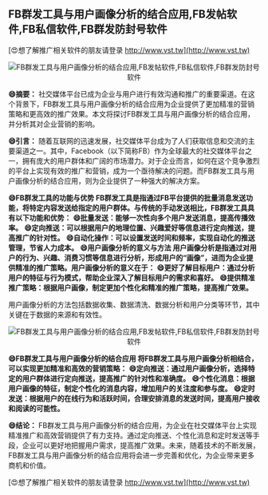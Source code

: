 ## **FB群发工具与用户画像分析的结合应用,FB发帖软件,FB私信软件,FB群发防封号软件**

[😍想了解推广相关软件的朋友请登录 http://www.vst.tw](http://www.vst.tw)

 <center><img src="https://vst.tw/MP4/tuiguang/png/3.png" alt="FB群发工具与用户画像分析的结合应用,FB发帖软件,FB私信软件,FB群发防封号软件"></center>

**😄摘要：**
社交媒体平台已成为企业与用户进行有效沟通和推广的重要渠道。在这个背景下，FB群发工具与用户画像分析的结合应用为企业提供了更加精准的营销策略和更高效的推广效果。本文将探讨FB群发工具与用户画像分析的结合应用，并分析其对企业营销的影响。

**😄引言：**
随着互联网的迅速发展，社交媒体平台成为了人们获取信息和交流的主要渠道之一。其中，Facebook（以下简称FB）作为全球最大的社交媒体平台之一，拥有庞大的用户群体和广阔的市场潜力。对于企业而言，如何在这个竞争激烈的平台上实现有效的推广和营销，成为一个亟待解决的问题。而FB群发工具与用户画像分析的结合应用，则为企业提供了一种强大的解决方案。

**😄FB群发工具的功能与优势 FB群发工具是指通过FB平台提供的批量消息发送功能，将特定内容发送给指定的用户群体。与传统的手动发送相比，FB群发工具具有以下功能和优势：**
**😄批量发送：能够一次性向多个用户发送消息，提高传播效率。**
**😄定向推送：可以根据用户的地理位置、兴趣爱好等信息进行定向推送，提高推广的针对性。**
**😄自动化操作：可以设置发送时间和频率，实现自动化的推送管理，节省人力成本。**
**😄用户画像分析的意义与方法 用户画像分析是指通过对用户的行为、兴趣、消费习惯等信息进行分析，形成用户的“画像”，进而为企业提供精准的推广策略。用户画像分析的意义在于：**
**😄更好了解目标用户：通过分析用户的特征与行为模式，帮助企业深入了解目标用户的需求和喜好。**
**😄提供精准推广策略：根据用户画像，制定更加个性化和精准的推广策略，提高推广效果。**

用户画像分析的方法包括数据收集、数据清洗、数据分析和用户分类等环节，其中关键在于数据的来源和有效性。

 <center><img src="https://vst.tw/MP4/tuiguang/png/2.png" alt="FB群发工具与用户画像分析的结合应用,FB发帖软件,FB私信软件,FB群发防封号软件"></center>

**😄FB群发工具与用户画像分析的结合应用 将FB群发工具与用户画像分析相结合，可以实现更加精准和高效的营销策略：**
**😄定向推送：通过用户画像分析，选择特定的用户群体进行定向推送，提高推广的针对性和准确度。**
**😄个性化消息：根据用户画像的特征，制定个性化的消息内容，增加用户的关注度和参与度。**
**😄定时发送：根据用户的在线行为和活跃时间，合理安排消息的发送时间，提高用户接收和阅读的可能性。**

**😄结论：**
FB群发工具与用户画像分析的结合应用，为企业在社交媒体平台上实现精准推广和高效营销提供了有力支持。通过定向推送、个性化消息和定时发送等手段，企业可以更好地把握用户需求，提高推广效果。未来，随着技术的不断发展，FB群发工具与用户画像分析的结合应用将会进一步完善和优化，为企业带来更多商机和价值。

[😍想了解推广相关软件的朋友请登录 http://www.vst.tw](http://www.vst.tw)



